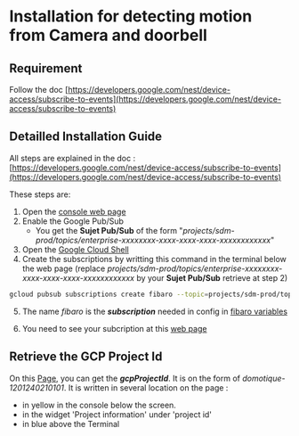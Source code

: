 # Installation for detecting motion from Camera and doorbell

## Requirement

Follow the doc [https://developers.google.com/nest/device-access/subscribe-to-events](https://developers.google.com/nest/device-access/subscribe-to-events)


## Detailled Installation Guide

All steps are explained in the doc : [https://developers.google.com/nest/device-access/subscribe-to-events](https://developers.google.com/nest/device-access/subscribe-to-events)

These steps are:
1. Open the [console web page](https://console.nest.google.com/device-access?)
2. Enable the Google Pub/Sub
    - You get the **Sujet Pub/Sub** of the form "*projects/sdm-prod/topics/enterprise-xxxxxxxx-xxxx-xxxx-xxxx-xxxxxxxxxxxx*"
3. Open the [Google Cloud Shell](https://console.cloud.google.com/home/dashboard?cloudshell=true)
4. Create the subscriptions by writting this command in the terminal below the web page (replace *projects/sdm-prod/topics/enterprise-xxxxxxxx-xxxx-xxxx-xxxx-xxxxxxxxxxxx* by your **Sujet Pub/Sub** retrieve at step 2)
```bash
gcloud pubsub subscriptions create fibaro --topic=projects/sdm-prod/topics/enterprise-xxxxxxxx-xxxx-xxxx-xxxx-xxxxxxxxxxxx
```
5. The name *fibaro* is the **_subscription_** needed in config in [fibaro variables](../README.md#variables)

6. You need to see your subcription at this [web page](https://console.cloud.google.com/cloudpubsub/subscription)


## Retrieve the GCP Project Id

On this [Page](https://console.cloud.google.com/home/dashboard?cloudshell=true), you can get the **_gcpProjectId_**.
It is on the form of *domotique-1201240210101*.
It is written in several location on the page :
* in yellow in the console below the screen.
* in the widget 'Project information' under 'project id'
* in blue above the Terminal
